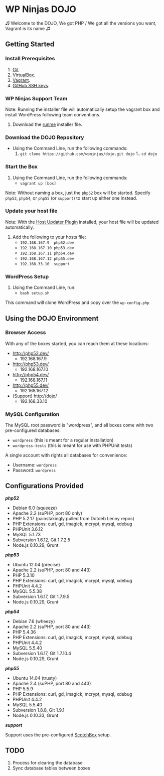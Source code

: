 # WP Ninjas DOJO

♫ Welcome to the DOJO, We got PHP /
  We got all the versions you want, 
  Vagrant is its name ♫

## Getting Started

### Install Prerequisites

1. [Git](http://git-scm.com/book/en/v2/Getting-Started-Installing-Git).
1. [VirtualBox](https://www.virtualbox.org/).
1. [Vagrant](http://www.vagrantup.com/).
1. [GitHub SSH keys](https://help.github.com/articles/generating-ssh-keys/).

### WP Ninjas Support Team

Note: Running the installer file will automatically setup the vagrant box and install WordPress following team conventions.

1. Download the [runme](https://raw.githubusercontent.com/wpninjas/dojo/master/lib/support/runme.sh) installer file.
   
### Download the DOJO Repository

* Using the Command Line, run the following commands:
    1. `git clone https://github.com/wpninjas/dojo.git dojo`
    1.. `cd dojo`
    
### Start the Box

1. Using the Command Line, run the following commands:
    * `vagrant up [box]`

Note: Without naming a box, just the `php52` box will be started.
      Specify `php53`, `php54`, or `php55` (or `support`) to start up either one instead.
      
### Update your host file

Note: With the [Host Updater Plugin](https://github.com/cogitatio/vagrant-hostsupdater) installed, your host file will be updated automatically.

1. Add the following to your hosts file:
    * `192.168.167.9  php52.dev`
    * `192.168.167.10 php53.dev`
    * `192.168.167.11 php54.dev`
    * `192.168.167.12 php55.dev`
    * `192.168.33.10  support`
      
### WordPress Setup
1. Using the Command Line, run:
    * `bash setup.sh`

This command will clone WordPress and copy over the `wp-config.php`

## Using the DOJO Environment

### Browser Access

With any of the boxes started, you can reach them at these locations:

* http://php52.dev/
    * 192.168.167.9
* http://php53.dev/
    * 192.168.167.10
* http://php54.dev/
    * 192.168.167.11
* http://php55.dev/
    * 192.168.167.12
* (Support) http://dojo/
    * 192.168.33.10

### MySQL Configuration

The MySQL root password is "wordpress", and all boxes
come with two pre-configured databases:

* `wordpress` (this is meant for a regular installation)
* `wordpress-tests` (this is meant for use with PHPUnit tests)

A single account with rights all databases for convenience:

* Username: `wordpress`
* Password: `wordpress`

## Configurations Provided

***php52***

* Debian 6.0 (squeeze)
* Apache 2.2 (suPHP, port 80 only)
* PHP 5.2.17 (painstakingly pulled from Dotdeb Lenny repos)
* PHP Extensions: curl, gd, imagick, mcrypt, mysql, xdebug
* PHPUnit 3.6.12
* MySQL 5.1.73
* Subversion 1.6.12, Git 1.7.2.5
* Node.js 0.10.29, Grunt

***php53***

* Ubuntu 12.04 (precise)
* Apache 2.2 (suPHP, port 80 and 443)
* PHP 5.3.10
* PHP Extensions: curl, gd, imagick, mcrypt, mysql, xdebug
* PHPUnit 4.4.2
* MySQL 5.5.38
* Subversion 1.6.17, Git 1.7.9.5
* Node.js 0.10.29, Grunt

***php54***

* Debian 7.6 (wheezy)
* Apache 2.2 (suPHP, port 80 and 443)
* PHP 5.4.36
* PHP Extensions: curl, gd, imagick, mcrypt, mysql, xdebug
* PHPUnit 4.4.2
* MySQL 5.5.40
* Subversion 1.6.17, Git 1.7.10.4
* Node.js 0.10.29, Grunt

***php55***

* Ubuntu 14.04 (trusty)
* Apache 2.4 (suPHP, port 80 and 443)
* PHP 5.5.9
* PHP Extensions: curl, gd, imagick, mcrypt, mysql, xdebug
* PHPUnit 4.4.2
* MySQL 5.5.40
* Subversion 1.8.8, Git 1.9.1
* Node.js 0.10.33, Grunt

***support***

Support uses the pre-configured [ScotchBox](https://github.com/scotch-io/scotch-box) setup.

## TODO

1. Process for clearing the database
1. Sync database tables between boxes
